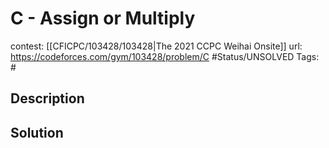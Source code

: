 # C - Assign or Multiply

contest: [[CFICPC/103428/103428|The 2021 CCPC Weihai Onsite]]
url: https://codeforces.com/gym/103428/problem/C
#Status/UNSOLVED
Tags: #

## Description

## Solution

